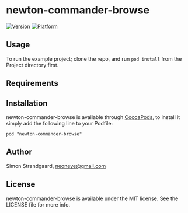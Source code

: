 # newton-commander-browse

[![Version](http://cocoapod-badges.herokuapp.com/v/newton-commander-browse/badge.png)](http://cocoadocs.org/docsets/newton-commander-browse)
[![Platform](http://cocoapod-badges.herokuapp.com/p/newton-commander-browse/badge.png)](http://cocoadocs.org/docsets/newton-commander-browse)

## Usage

To run the example project; clone the repo, and run `pod install` from the Project directory first.

## Requirements

## Installation

newton-commander-browse is available through [CocoaPods](http://cocoapods.org), to install
it simply add the following line to your Podfile:

    pod "newton-commander-browse"

## Author

Simon Strandgaard, neoneye@gmail.com

## License

newton-commander-browse is available under the MIT license. See the LICENSE file for more info.

